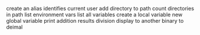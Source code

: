 create an alias
identifies current user
add directory to path
count directories in path
list environment vars
list all variables
create a local variable
new global variable
print addition results
division
display to another
binary to deimal
